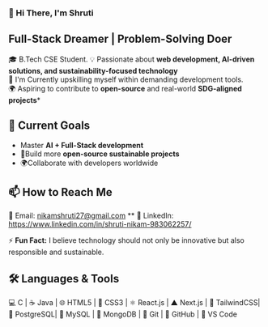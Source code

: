    ### 👋 Hi There, I'm Shruti
    
   ## Full-Stack Dreamer | Problem-Solving Doer
🎓 B.Tech CSE Student.
💡 Passionate about **web development, AI-driven solutions, and sustainability-focused technology**  
🚀 I'm Currently upskilling myself within demanding development tools.  
🌍 Aspiring to contribute to **open-source** and real-world **SDG-aligned projects***

## 🎯 Current Goals  
-   Master **AI + Full-Stack development**  
-  🌱Build more **open-source sustainable projects**  
-  🌍Collaborate with developers worldwide 
  
## 📫 How to Reach Me 
📧 Email: nikamshruti27@gmail.com **
💼 LinkedIn: https://www.linkedin.com/in/shruti-nikam-983062257/ 

⚡  **Fun Fact:** I believe technology should not only be innovative but also responsible and sustainable.

 
## 🛠️ Languages & Tools  
💻 C | ☕ Java |  🌐 HTML5 | 🎨 CSS3 | ⚛️ React.js | ▲ Next.js | 🌊 TailwindCSS| 🐘 PostgreSQL| 🐬 MySQL | 🍃 MongoDB | 🌲 Git | 🐙 GitHub | 📝 VS Code
